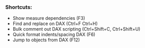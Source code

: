 ### Shortcuts:
- Show measure dependencies (F3)
- Find and replace on DAX (Ctrl+F Ctrl+H)
- Bulk comment out DAX scripting (Ctrl+Shift+C, Ctrl+Shift+U)
- Quick format indents/spacing DAX (F6)
- Jump to objects from DAX (F12)
